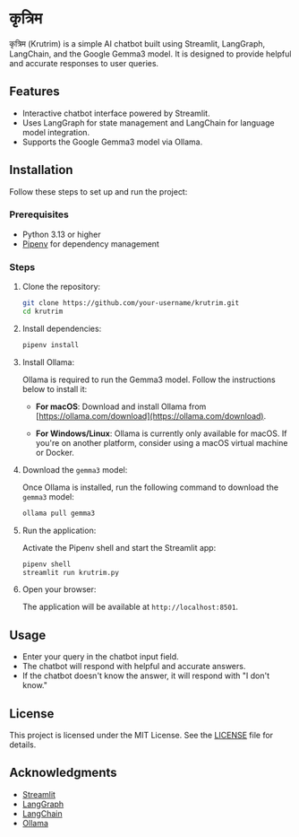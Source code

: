 # कृत्रिम

कृत्रिम (Krutrim) is a simple AI chatbot built using Streamlit, LangGraph, LangChain, and the Google Gemma3 model. It is designed to provide helpful and accurate responses to user queries.

## Features

- Interactive chatbot interface powered by Streamlit.
- Uses LangGraph for state management and LangChain for language model integration.
- Supports the Google Gemma3 model via Ollama.

## Installation

Follow these steps to set up and run the project:

### Prerequisites

- Python 3.13 or higher
- [Pipenv](https://pipenv.pypa.io/en/latest/) for dependency management

### Steps

1. Clone the repository:

   ```sh
   git clone https://github.com/your-username/krutrim.git
   cd krutrim
   ```

2. Install dependencies:

   ```sh
   pipenv install
   ```

3. Install Ollama:

   Ollama is required to run the Gemma3 model. Follow the instructions below to install it:

   - **For macOS**:
     Download and install Ollama from [https://ollama.com/download](https://ollama.com/download).

   - **For Windows/Linux**:
     Ollama is currently only available for macOS. If you're on another platform, consider using a macOS virtual machine or Docker.

4. Download the `gemma3` model:

   Once Ollama is installed, run the following command to download the `gemma3` model:

   ```sh
   ollama pull gemma3
   ```

5. Run the application:

   Activate the Pipenv shell and start the Streamlit app:

   ```sh
   pipenv shell
   streamlit run krutrim.py
   ```

6. Open your browser:

   The application will be available at `http://localhost:8501`.

## Usage

- Enter your query in the chatbot input field.
- The chatbot will respond with helpful and accurate answers.
- If the chatbot doesn't know the answer, it will respond with "I don't know."

## License

This project is licensed under the MIT License. See the [LICENSE](LICENSE) file for details.

## Acknowledgments

- [Streamlit](https://streamlit.io/)
- [LangGraph](https://github.com/langgraph/langgraph)
- [LangChain](https://langchain.com/)
- [Ollama](https://ollama.com/)
```
